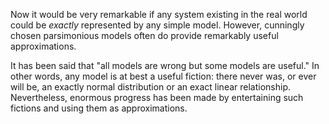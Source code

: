 Now it would be very remarkable if any system existing in the real world could be *exactly* represented by any simple model. However, cunningly chosen parsimonious models often do provide remarkably useful approximations.

It has been said that "all models are wrong but some models are useful." In other words, any model is at best a useful fiction: there never was, or ever will be, an exactly normal distribution or an exact linear relationship. Nevertheless, enormous progress has been made by entertaining such fictions and using them as approximations.
